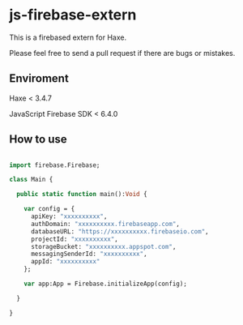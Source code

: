 # js-firebase-extern

This is a firebased extern for Haxe.

Please feel free to send a pull request if there are bugs or mistakes.

## Enviroment

Haxe < 3.4.7

JavaScript Firebase SDK < 6.4.0

## How to use

```haxe

import firebase.Firebase;

class Main {

  public static function main():Void {

    var config = {
      apiKey: "xxxxxxxxxx",
      authDomain: "xxxxxxxxxx.firebaseapp.com",
      databaseURL: "https://xxxxxxxxxx.firebaseio.com",
      projectId: "xxxxxxxxxx",
      storageBucket: "xxxxxxxxxx.appspot.com",
      messagingSenderId: "xxxxxxxxxx",
      appId: "xxxxxxxxxx"
    };

    var app:App = Firebase.initializeApp(config);

  }

}

```